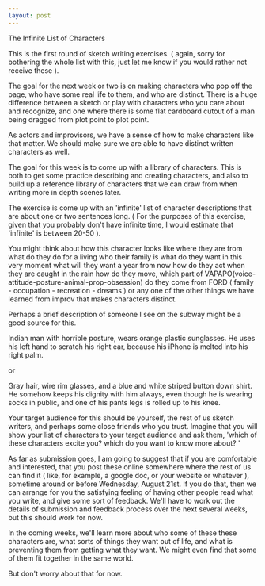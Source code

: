 ```yaml
---
layout: post
---
```


The Infinite List of Characters



This is the first round of sketch writing exercises.  ( again, sorry for bothering the whole list with this, just let me know if you would rather not receive these ).

The goal for the next  week or two is on making characters who pop off the page, who have some real life to them, and who are distinct.  There is a huge difference between a sketch or play with characters who you care about and recognize, and one where there is some flat cardboard cutout of a man being dragged from plot point to plot point.

As actors and improvisors, we have a sense of how to make characters like that matter. We should make sure we are able to have distinct written characters as well.  

The goal for this week is to come up with a library of characters.  This is both to get some practice describing and creating characters, and also to build up a reference library of characters that we can draw from when writing more in depth scenes later.

The exercise is come up with an 'infinite' list of character descriptions that are about one or two sentences long.  ( For the purposes of this exercise, given that you probably don't have infinite time, I would estimate that 'infinite' is between 20-50 ).  

You might think about 
how this character looks like
where they are from
what do they do for a living
who their family is
what do they want in this very moment
what will they want a year from now
how do they act when they are caught in the rain
how do they move, which part of VAPAPO(voice-attitude-posture-animal-prop-obsession) do they come from
FORD ( family - occupation - recreation - dreams )
or any one of the other things we have learned from improv that makes characters distinct. 

Perhaps a brief description of someone I see on the subway might be a good source for this.

Indian man with horrible posture, wears orange plastic sunglasses.  He uses his left hand to scratch his right ear, because  his iPhone is melted into his right palm.

or

Gray hair, wire rim glasses, and a blue and white striped button down shirt.  He somehow keeps his dignity with him always, even though he is wearing socks in public, and one of his pants legs is rolled up to his knee.

Your target audience for this should be yourself, the rest of us sketch writers, and perhaps some close friends who you trust.  Imagine that you will show your list of characters to your target audience  and ask them, 'which of these characters excite you? which do you want to know more about? ' 

As far as submission goes, I am going to suggest that if you are comfortable and interested, that you post these online somewhere where the rest of us can find it ( like, for example, a google doc, or your website or whatever ), sometime around or before Wednesday, August 21st.  If you do that, then we can arrange for you the satisfying feeling of having other people read what you write, and give some sort of feedback.  We'll have to work out the details of submission and feedback process over the next several weeks, but this should work for now.

In the coming weeks, we'll learn more about who some of these these characters are, what sorts of things they want out of life, and what is preventing them from getting what they want.  We  might even find that some of them fit together in the same world. 

But don't worry about that for now.
